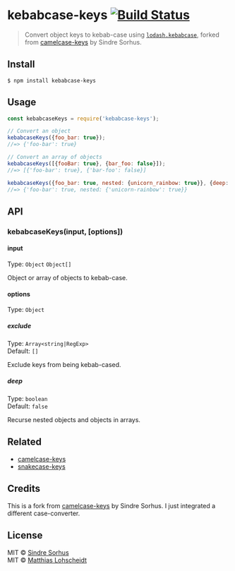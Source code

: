 # kebabcase-keys [![Build Status](https://travis-ci.org/mattii/kebabcase-keys.svg?branch=master)](https://travis-ci.org/mattii/kebabcase-keys)

> Convert object keys to kebab-case using [`lodash.kebabcase`](https://www.npmjs.com/package/lodash.kebabcase), forked from [camelcase-keys](https://github.com/sindresorhus/camelcase-keys) by Sindre Sorhus.


## Install

```
$ npm install kebabcase-keys
```


## Usage

```js
const kebabcaseKeys = require('kebabcase-keys');

// Convert an object
kebabcaseKeys({foo_bar: true});
//=> {'foo-bar': true}

// Convert an array of objects
kebabcaseKeys([{fooBar: true}, {bar_foo: false}]);
//=> [{'foo-bar': true}, {'bar-foo': false}]

kebabcaseKeys({foo_bar: true, nested: {unicorn_rainbow: true}}, {deep: true});
//=> {'foo-bar': true, nested: {'unicorn-rainbow': true}}
```

## API

### kebabcaseKeys(input, [options])

#### input

Type: `Object` `Object[]`

Object or array of objects to kebab-case.

#### options

Type: `Object`

##### exclude

Type: `Array<string|RegExp>`<br>
Default: `[]`

Exclude keys from being kebab-cased.

##### deep

Type: `boolean`<br>
Default: `false`

Recurse nested objects and objects in arrays.


## Related

- [camelcase-keys](https://github.com/sindresorhus/camelcase-keys)
- [snakecase-keys](https://github.com/bendrucker/snakecase-keys)


## Credits

This is a fork from [camelcase-keys](https://github.com/sindresorhus/camelcase-keys) by Sindre Sorhus. I just integrated a different case-converter.

## License

MIT © [Sindre Sorhus](https://sindresorhus.com)  
MIT © [Matthias Lohscheidt](https://github.com/mattii)
